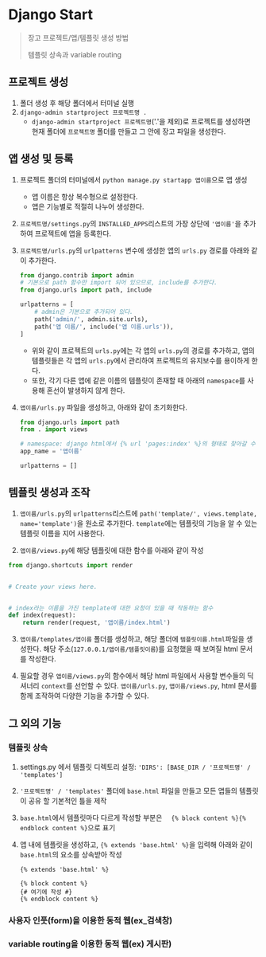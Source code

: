 # Django Start

> 장고 프로젝트/앱/템플릿 생성 방법
>
> 템플릿 상속과 variable routing



## 프로젝트 생성

1. 폴더 생성 후 해당 폴더에서 터미널 실행
2. `django-admin startproject 프로젝트명 .` 
   - `django-admin startproject 프로젝트명`('.'을 제외)로 프로젝트를 생성하면 현재 폴더에 `프로젝트명` 폴더를 만들고 그 안에 장고 파일을 생성한다.



## 앱 생성 및 등록

1. 프로젝트 폴더의 터미널에서 `python manage.py startapp 앱이름`으로 앱 생성

   - 앱 이름은 항상 복수형으로 설정한다.
   - 앱은 기능별로 적절히 나누어 생성한다.

2. `프로젝트명/settings.py`의 `INSTALLED_APPS`리스트의 가장 상단에 `'앱이름'`을 추가하여 프로젝트에 앱을 등록한다.

3. `프로젝트명/urls.py`의 `urlpatterns` 변수에 생성한 앱의 `urls.py` 경로를 아래와 같이  추가한다.

   ```python
   from django.contrib import admin
   # 기본으로 path 함수만 import 되어 있으므로, include를 추가한다.
   from django.urls import path, include 
   
   urlpatterns = [
       # admin은 기본으로 추가되어 있다.
       path('admin/', admin.site.urls),
       path('앱 이름/', include('앱 이름.urls')),
   ]
   ```

   - 위와 같이 프로젝트의 `urls.py`에는 각 앱의 `urls.py`의 경로를 추가하고, 앱의 템플릿들은 각 앱의 `urls.py`에서 관리하여 프로젝트의 유지보수를 용이하게 한다.
   - 또한, 각기 다른 앱에 같은 이름의 템플릿이 존재할 때 아래의 `namespace`를 사용해 혼선이 발생하지 않게 한다. 

4. `앱이름/urls.py` 파일을 생성하고, 아래와 같이 초기화한다.

   ```python
   from django.urls import path
   from . import views
   
   # namespace: django html에서 {% url 'pages:index' %}의 형태로 찾아갈 수 있다.
   app_name = '앱이름'
   
   urlpatterns = []
   ```

   

## 템플릿 생성과 조작

1. `앱이름/urls.py`의 `urlpatterns`리스트에 `path('template/', views.template, name='template')`을 원소로 추가한다. `template`에는 템플릿의 기능을 알 수 있는 템플릿 이름을 지어 사용한다.

2.  `앱이름/views.py`에 해당 템플릿에 대한 함수를 아래와 같이 작성

   ```python
   from django.shortcuts import render
   
   
   # Create your views here.
   
   
   # index라는 이름을 가진 template에 대한 요청이 있을 때 작동하는 함수
   def index(request):
       return render(request, '앱이름/index.html')
   ```

3. `앱이름/templates/앱이름` 폴더를 생성하고, 해당 폴더에 `템플릿이름.html`파일을 생성한다. 해당 주소(`127.0.0.1/앱이름/템플릿이름`)를 요청했을 때 보여질 html 문서를 작성한다.

4. 필요할 경우 `앱이름/views.py`의 함수에서 해당 html 파일에서 사용할 변수들의 딕셔너리 `context`를 선언할 수 있다. `앱이름/urls.py`, `앱이름/views.py`, html 문서를 함께 조작하여 다양한 기능을 추가할 수 있다.



## 그 외의 기능

### 템플릿 상속

1. settings.py 에서 템플릿 디렉토리 설정: `'DIRS': [BASE_DIR / '프로젝트명' / 'templates']`

2. `'프로젝트명' / 'templates'` 폴더에 `base.html` 파일을 만들고 모든 앱들의 템플릿이 공유 할 기본적인 틀을 제작

3. `base.html`에서 템플릿마다 다르게 작성할 부분은 `  {% block content %}{% endblock content %}`으로 표기

4. 앱 내에 템플릿을 생성하고, `{% extends 'base.html' %}`을 입력해 아래와 같이 `base.html`의 요소를 상속받아 작성

   ```django
   {% extends 'base.html' %}
   
   {% block content %}
   {# 여기에 작성 #}
   {% endblock content %}
   ```

   

### 사용자 인풋(form)을 이용한 동적 웹(ex_검색창)

### variable routing을 이용한 동적 웹(ex) 게시판)

